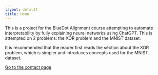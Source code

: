 ```yaml
---
layout: default
title: Home
---
```


This is a project for the BlueDot Alignment course attempting to automate interpretability by fully explaining neural networks using ChatGPT.
This is attempted on 2 problems: the XOR problem and the MNIST dataset.

It is recommended that the reader first reads the section about the XOR problem, which is simpler and introduces concepts used for the MNIST dataset.

[Go to the contact page](contact.html)
